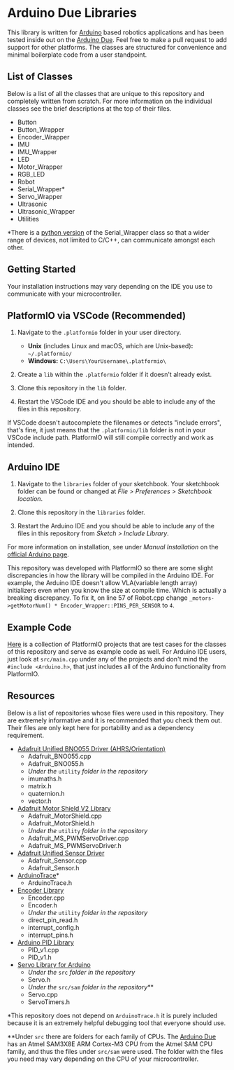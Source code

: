 # Arduino Due Libraries

This library is written for [Arduino](https://www.arduino.cc/en/Guide/Introduction) based robotics applications and has been tested inside out on the [Arduino Due](https://docs.arduino.cc/hardware/due). Feel free to make a pull request to add support for other platforms. The classes are structured for convenience and minimal boilerplate code from a user standpoint.

## List of Classes

Below is a list of all the classes that are unique to this repository and completely written from scratch. For more information on the individual classes see the brief descriptions at the top of their files.

+ Button
+ Button_Wrapper
+ Encoder_Wrapper
+ IMU
+ IMU_Wrapper
+ LED
+ Motor_Wrapper
+ RGB_LED
+ Robot
+ Serial_Wrapper*
+ Servo_Wrapper
+ Ultrasonic
+ Ultrasonic_Wrapper
+ Utilities

*There is a [python version](https://gitlab.com/rohand2412/raspberry_pi_libraries) of the Serial_Wrapper class so that a wider range of devices, not limited to C/C++, can communicate amongst each other.

## Getting Started

Your installation instructions may vary depending on the IDE you use to communicate with your microcontroller.

## PlatformIO via VSCode (Recommended)

1. Navigate to the `.platformio` folder in your user directory.
    + **Unix** (includes Linux and macOS, which are Unix-based)**:** `~/.platformio/`
    + **Windows:** `C:\Users\YourUsername\.platformio\`

2. Create a `lib` within the `.platformio` folder if it doesn't already exist.

3. Clone this repository in the `lib` folder.

4. Restart the VSCode IDE and you should be able to include any of the files in this repository.

If VSCode doesn't autocomplete the filenames or detects "include errors", that's fine, it just means that the `.platformio/lib` folder is not in your VSCode include path. PlatformIO will still compile correctly and work as intended.

## Arduino IDE

1. Navigate to the `libraries` folder of your sketchbook. Your sketchbook folder can be found or changed at *File > Preferences > Sketchbook location*.

2. Clone this repository in the `libraries` folder.

3. Restart the Arduino IDE and you should be able to include any of the files in this repository from *Sketch > Include Library*.

For more information on installation, see under *Manual Installation* on the [official Arduino page](http://www.arduino.cc/en/Guide/Libraries).

This repository was developed with PlatformIO so there are some slight discrepancies in how the library will be compiled in the Arduino IDE. For example, the Arduino IDE doesn't allow VLA(variable length array) initializers even when you know the size at compile time. Which is actually a breaking discrepancy. To fix it, on line 57 of Robot.cpp change `_motors->getMotorNum() * Encoder_Wrapper::PINS_PER_SENSOR` to `4`.

## Example Code

[Here](https://gitlab.com/rohand2412/arduino-due-hardware-interfaces) is a collection of PlatformIO projects that are test cases for the classes of this repository and serve as example code as well. For Arduino IDE users, just look at `src/main.cpp` under any of the projects and don't mind the `#include <Arduino.h>`, that just includes all of the Arduino functionality from PlatformIO.

## Resources

Below is a list of repositories whose files were used in this repository. They are extremely informative and it is recommended that you check them out. Their files are only kept here for portability and as a dependency requirement.

+ [Adafruit Unified BNO055 Driver (AHRS/Orientation)](https://github.com/adafruit/Adafruit_BNO055)
    + Adafruit_BNO055.cpp
    + Adafruit_BNO055.h
    + *Under the* `utility` *folder in the repository*
    + imumaths.h
    + matrix.h
    + quaternion.h
    + vector.h
+ [Adafruit Motor Shield V2 Library](https://github.com/adafruit/Adafruit_Motor_Shield_V2_Library)
    + Adafruit_MotorShield.cpp
    + Adafruit_MotorShield.h
    + *Under the* `utility` *folder in the repository*
    + Adafruit_MS_PWMServoDriver.cpp
    + Adafruit_MS_PWMServoDriver.h
+ [Adafruit Unified Sensor Driver](https://github.com/adafruit/Adafruit_Sensor)
    + Adafruit_Sensor.cpp
    + Adafruit_Sensor.h
+ [ArduinoTrace](https://github.com/bblanchon/ArduinoTrace)*
    + ArduinoTrace.h
+ [Encoder Library](https://github.com/PaulStoffregen/Encoder)
    + Encoder.cpp
    + Encoder.h
    + *Under the* `utility` *folder in the repository*
    + direct_pin_read.h
    + interrupt_config.h
    + interrupt_pins.h
+ [Arduino PID Library](https://github.com/br3ttb/Arduino-PID-Library)
    + PID_v1.cpp
    + PID_v1.h
+ [Servo Library for Arduino](https://github.com/arduino-libraries/Servo)
    + *Under the* `src` *folder in the repository*
    + Servo.h
    + *Under the* `src/sam` *folder in the repository***
    + Servo.cpp
    + ServoTimers.h

*This repository does not depend on `ArduinoTrace.h` it is purely included because it is an extremely helpful debugging tool that everyone should use.

**Under `src` there are folders for each family of CPUs. The [Arduino Due](https://docs.arduino.cc/hardware/due) has an Atmel SAM3X8E ARM Cortex-M3 CPU from the Atmel SAM CPU family, and thus the files under `src/sam` were used. The folder with the files you need may vary depending on the CPU of your microcontroller.